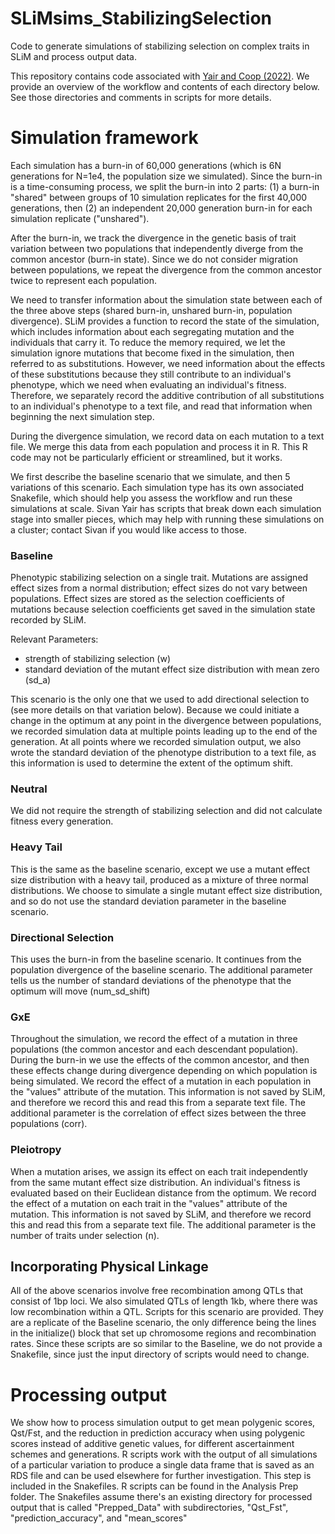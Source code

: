 # SLiMsims_StabilizingSelection
Code to generate simulations of stabilizing selection on complex traits in SLiM and process output data. 

This repository contains code associated with [Yair and Coop (2022)](https://doi.org/10.1101/2021.09.10.459833 ). We provide an overview of the workflow and contents of each directory below. See those directories and comments in scripts for more details. 

# Simulation framework
Each simulation has a burn-in of 60,000 generations (which is 6N generations for N=1e4, the population size we simulated). Since the burn-in is a time-consuming process, we split the burn-in into 2 parts: (1) a burn-in "shared" between groups of 10 simulation replicates for the first 40,000 generations, then (2) an independent 20,000 generation burn-in for each simulation replicate ("unshared"). 

After the burn-in, we track the divergence in the genetic basis of trait variation between two populations that independently diverge from the common ancestor (burn-in state). Since we do not consider migration between populations, we repeat the divergence from the common ancestor twice to represent each population. 

We need to transfer information about the simulation state between each of the three above steps (shared burn-in, unshared burn-in, population divergence). SLiM provides a function to record the state of the simulation, which includes information about each segregating mutation and the individuals that carry it. To reduce the memory required, we let the simulation ignore mutations that become fixed in the simulation, then referred to as substitutions. However, we need information about the effects of these substitutions because they still contribute to an individual's phenotype, which we need when evaluating an individual's fitness. Therefore, we separately record the additive contribution of all substitutions to an individual's phenotype to a text file, and read that information when beginning the next simulation step.

During the divergence simulation, we record data on each mutation to a text file. We merge this data from each population and process it in R. This R code may not be particularly efficient or streamlined, but it works. 

We first describe the baseline scenario that we simulate, and then 5 variations of this scenario. Each simulation type has its own associated Snakefile, which should help you assess the workflow and run these simulations at scale. Sivan Yair has scripts that break down each simulation stage into smaller pieces, which may help with running these simulations on a cluster; contact Sivan if you would like access to those. 

### Baseline
Phenotypic stabilizing selection on a single trait. Mutations are assigned effect sizes from a normal distribution; effect sizes do not vary between populations. Effect sizes are stored as the selection coefficients of mutations because selection coefficients get saved in the simulation state recorded by SLiM. 

Relevant Parameters:
- strength of stabilizing selection (w)
- standard deviation of the mutant effect size distribution with mean zero (sd_a)

This scenario is the only one that we used to add directional selection to (see more details on that variation below). Because we could initiate a change in the optimum at any point in the divergence between populations, we recorded simulation data at multiple points leading up to the end of the generation. At all points where we recorded simulation output, we also wrote the standard deviation of the phenotype distribution to a text file, as this information is used to determine the extent of the optimum shift. 

### Neutral
We did not require the strength of stabilizing selection and did not calculate fitness every generation.

### Heavy Tail
This is the same as the baseline scenario, except we use a mutant effect size distribution with a heavy tail, produced as a mixture of three normal distributions. We choose to simulate a single mutant effect size distribution, and so do not use the standard deviation parameter in the baseline scenario.

### Directional Selection
This uses the burn-in from the baseline scenario. It continues from the population divergence of the baseline scenario. The additional parameter tells us the number of standard deviations of the phenotype that the optimum will move (num_sd_shift)

### GxE
Throughout the simulation, we record the effect of a mutation in three populations (the common ancestor and each descendant population). During the burn-in we use the effects of the common ancestor, and then these effects change during divergence depending on which population is being simulated. We record the effect of a mutation in each population in the "values" attribute of the mutation. This information is not saved by SLiM, and therefore we record this and read this from a separate text file. The additional parameter is the correlation of effect sizes between the three populations (corr). 

### Pleiotropy
When a mutation arises, we assign its effect on each trait independently from the same mutant effect size distribution. An individual's fitness is evaluated based on their Euclidean distance from the optimum. We record the effect of a mutation on each trait in the "values" attribute of the mutation. This information is not saved by SLiM, and therefore we record this and read this from a separate text file. The additional parameter is the number of traits under selection (n). 

## Incorporating Physical Linkage 
All of the above scenarios involve free recombination among QTLs that consist of 1bp loci. We also simulated QTLs of length 1kb, where there was low recombination within a QTL. Scripts for this scenario are provided. They are a replicate of the Baseline scenario, the only difference being the lines in the initialize() block that set up chromosome regions and recombination rates. Since these scripts are so similar to the Baseline, we do not provide a Snakefile, since just the input directory of scripts would need to change. 

# Processing output
We show how to process simulation output to get mean polygenic scores, Qst/Fst, and the reduction in prediction accuracy when using polygenic scores instead of additive genetic values, for different ascertainment schemes and generations. R scripts work with the output of all simulations of a particular variation to produce a single data frame that is saved as an RDS file and can be used elsewhere for further investigation.  This step is included in the Snakefiles. R scripts can be found in the Analysis Prep folder. The Snakefiles assume there's an existing directory for processed output that is called "Prepped_Data" with subdirectories, "Qst_Fst", "prediction_accuracy", and "mean_scores"



